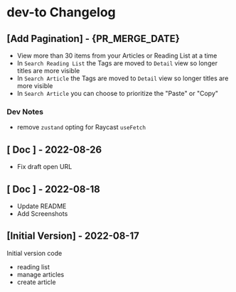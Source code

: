 # dev-to Changelog

## [Add Pagination] - {PR_MERGE_DATE}

- View more than 30 items from your Articles or Reading List at a time
- In `Search Reading List` the Tags are moved to `Detail` view so longer titles are more visible
- In `Search Article` the Tags are moved to `Detail` view so longer titles are more visible
- In `Search Article` you can choose to prioritize the "Paste" or "Copy"

### Dev Notes
- remove `zustand` opting for Raycast `useFetch`


## [ Doc ] - 2022-08-26

- Fix draft open URL

## [ Doc ] - 2022-08-18

- Update README
- Add Screenshots

## [Initial Version] - 2022-08-17

Initial version code

- reading list
- manage articles
- create article
